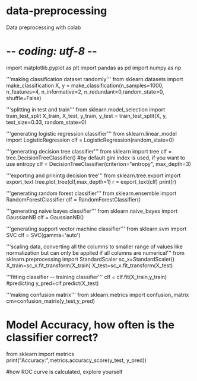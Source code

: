 # data-preprocessing
Data preprocessing with colab
# -*- coding: utf-8 -*-

import matplotlib.pyplot as plt
import pandas as pd
import numpy as np


'''making classification dataset randomly'''
from sklearn.datasets import make_classification
X, y = make_classification(n_samples=1000, n_features=4, n_informative=2, n_redundant=0,random_state=0, shuffle=False)

'''splitting in test and train'''
from sklearn.model_selection import train_test_split
X_train, X_test, y_train, y_test = train_test_split(X, y, test_size=0.33, random_state=0)

'''generating logistic regression classifier'''
from sklearn.linear_model import LogisticRegression
clf = LogisticRegression(random_state=0)

'''generating decision tree classifier'''
from sklearn import tree
clf = tree.DecisionTreeClassifier()
#by default gini index is used, if you want to use entropy
clf = DecisionTreeClassifier(criterion="entropy", max_depth=3)


'''exporting and prinintg decision tree'''
from sklearn.tree.export import export_text
tree.plot_tree(clf,max_depth=1)
r = export_text(clf)
print(r)

'''generating random forest classifier'''
from sklearn.ensemble import RandomForestClassifier
clf = RandomForestClassifier()


'''generating naive bayes classifier'''
from sklearn.naive_bayes import GaussianNB
clf = GaussianNB()

'''generating support vector machine classifier'''
from sklearn.svm import SVC
clf = SVC(gamma='auto')

'''scaling data, converting all the columns to smaller range of values like normalization but can only be applied if all columns are numerical'''
from sklearn.preprocessing import StandardScaler
sc_x=StandardScaler()
X_train=sc_x.fit_transform(X_train)
X_test=sc_x.fit_transform(X_test)


'''fitting classifier -- training classifier'''
clf = clf.fit(X_train,y_train)
#predicting
y_pred=clf.predict(X_test)

'''making confusion matrix'''
from sklearn.metrics import confusion_matrix
cm=confusion_matrix(y_test,y_pred)


# Model Accuracy, how often is the classifier correct?
from sklearn import metrics
print("Accuracy:",metrics.accuracy_score(y_test, y_pred))

#how ROC curve is calculated, explore yourself 
